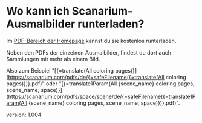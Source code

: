 # Wo kann ich Scanarium-Ausmalbilder runterladen?

Im [PDF-Bereich der Homepage](https://scanarium.com/#pdfs) kannst du sie kostenlos runterladen.

Neben den PDFs der einzelnen Ausmalbilder, findest du dort auch Sammlungen mit mehr als einem Bild.

Also zum Beispiel "[{=translate(All coloring pages)}](https://scanarium.com/pdfs/de/{=safeFilename({=translate(All coloring pages)})}.pdf)" oder "[{=translate1Param(All {scene_name} coloring pages, scene_name, space)}](https://scanarium.com/pdfs/space/scene/de/{=safeFilename({=translate1Param(All {scene_name} coloring pages, scene_name, space)})}.pdf)".

version: 1.004
